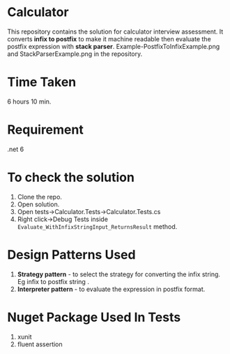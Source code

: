 # Calculator

This repository contains the solution for calculator interview assessment. It converts **infix to postfix** to make it machine readable then evaluate the postfix expression with **stack parser**. Example-PostfixToInfixExample.png and StackParserExample.png in the repository.

# Time Taken
6 hours 10 min.

# Requirement

.net 6

# To check the solution

1. Clone the repo.
2. Open solution.
3. Open tests->Calculator.Tests->Calculator.Tests.cs
4.  Right click->Debug Tests inside `Evaluate_WithInfixStringInput_ReturnsResult` method.

# Design Patterns Used

1. **Strategy pattern** - to select the strategy for converting the infix string. Eg infix to postfix string .
2. **Interpreter pattern** - to evaluate the  expression in postfix format. 

# Nuget Package Used In Tests
1. xunit
2. fluent assertion 





